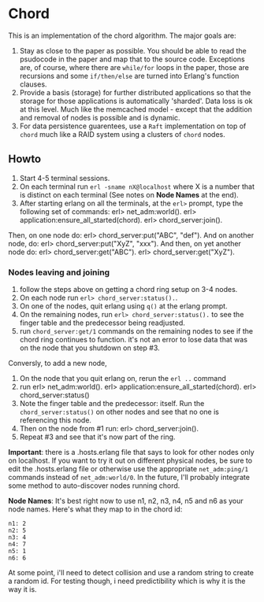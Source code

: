 # Chord

This is an implementation of the chord algorithm. The major goals are:

1. Stay as close to the paper as possible. You should be able to read
   the psudocode in the paper and map that to the source
   code. Exceptions are, of course, where there are `while/for` loops
   in the paper, those are recursions and some `if/then/else` are
   turned into Erlang's function clauses.
2. Provide a basis (storage) for further distributed applications so
   that the storage for those applications is automatically
   'sharded'. Data loss is ok at this level. Much like the memcached
   model - except that the addition and removal of nodes is possible
   and is dynamic.
3. For data persistence guarentees, use a `Raft` implementation on top
   of `chord` much like a RAID system using a clusters of `chord`
   nodes.

## Howto

1. Start 4-5 terminal sessions.
2. On each terminal run `erl -sname nX@localhost` where X is a number
   that is distinct on each terminal (See notes on **Node Names** at
   the end).
3. After starting erlang on all the terminals, at the `erl>` prompt, type the following set of commands:
    erl> net_adm:world().
    erl> application:ensure_all_started(chord).
    erl> chord_server:join().

Then, on one node do:
    erl> chord_server:put("ABC", "def").
And on another node, do:
    erl> chord_server:put("XyZ", "xxx").
And then, on yet another node do:
    erl> chord_server:get("ABC").
    erl> chord_server:get("XyZ").

### Nodes leaving and joining

1. follow the steps above on getting a chord ring setup on 3-4 nodes.
2. On each node run `erl> chord_server:status().`.
3. On one of the nodes, quit erlang using `q()` at the erlang prompt.
4. On the remaining nodes, run `erl> chord_server:status().` to see
   the finger table and the predecessor being readjusted.
5. run `chord_server:get/1` commands on the remaining nodes to see if
   the chord ring continues to function. it's not an error to lose
   data that was on the node that you shutdown on step #3.

Conversly, to add a new node,
1. On the node that you quit erlang on, rerun the `erl ..` command
2. run
    erl> net_adm:world().
    erl> application:ensure_all_started(chord).
    erl> chord_server:status()
3. Note the finger table and the predecessor: itself. Run the
    `chord_server:status()` on other nodes and see that no one is
    referencing this node.
4. Then on the node from #1 run:
    erl> chord_server:join().
5. Repeat #3 and see that it's now part of the ring.

**Important**: there is a .hosts.erlang file that says to look for other
 nodes only on localhost. If you want to try it out on different
 physical nodes, be sure to edit the .hosts.erlang file or otherwise
 use the appropriate `net_adm:ping/1` commands instead of
 `net_adm:world/0`. In the future, I'll probably integrate some method
 to auto-discover nodes running chord.

**Node Names**: It's best right now to use n1, n2, n3, n4, n5 and n6 as your node names.
Here's what they map to in the chord id:

    n1: 2
    n2: 5
    n3: 4
    n4: 7
    n5: 1
    n6: 6

At some point, i'll need to detect collision and use a random string
to create a random id. For testing though, i need predictibility which
is why it is the way it is.
